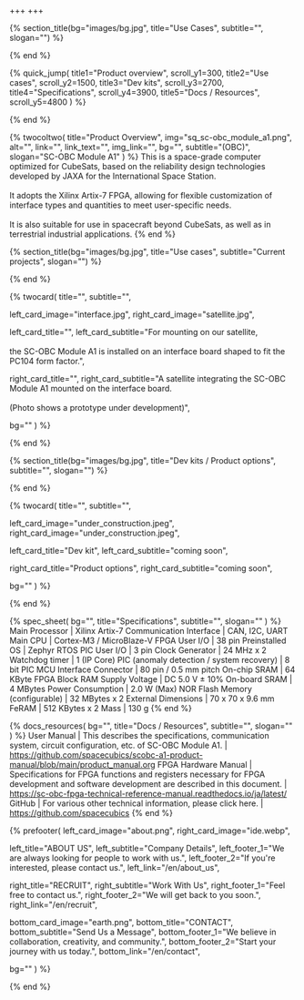 +++
+++

{% section_title(bg="images/bg.jpg", title="Use Cases", subtitle="", slogan="") %}
<!--display element -->
{% end %}

{% quick_jump(
  title1="Product overview", scroll_y1=300,
  title2="Use cases", scroll_y2=1500,
  title3="Dev kits", scroll_y3=2700,
  title4="Specifications", scroll_y4=3900,
  title5="Docs / Resources", scroll_y5=4800
) %}
<!--display element -->
{% end %}

{% twocoltwo(
  title="Product Overview",
  img="sq_sc-obc_module_a1.png",
  alt="",
  link="",
  link_text="",
  img_link="",
  bg="",
  subtitle="(OBC)",
  slogan="SC-OBC Module A1"
) %}
This is a space-grade computer optimized for CubeSats, based on the reliability design technologies developed by JAXA for the International Space Station.
<br><br>
It adopts the Xilinx Artix-7 FPGA, allowing for flexible customization of interface types and quantities to meet user-specific needs. 
<br><br>
It is also suitable for use in spacecraft beyond CubeSats, as well as in terrestrial industrial applications.
{% end %}

{% section_title(bg="images/bg.jpg", title="Use cases", subtitle="Current projects", slogan="") %}
<!--display element -->
{% end %}

{% twocard(
  title="",
  subtitle="",
  
  left_card_image="interface.jpg",
  right_card_image="satellite.jpg",
  
  left_card_title="",
  left_card_subtitle="For mounting on our satellite, <br><br> the SC-OBC Module A1 is installed on an interface board shaped to fit the PC104 form factor.",
  
  right_card_title="",
  right_card_subtitle="A satellite integrating the SC-OBC Module A1 mounted on the interface board. <br><br> (Photo shows a prototype under development)",
  
  bg=""
) %}
<!--display element -->
{% end %}

{% section_title(bg="images/bg.jpg", title="Dev kits / Product options", subtitle="", slogan="") %}
<!--display element -->
{% end %}

{% twocard(
  title="",
  subtitle="",
  
  left_card_image="under_construction.jpeg",
  right_card_image="under_construction.jpeg",
  
  left_card_title="Dev kit",
  left_card_subtitle="coming soon",
  
  right_card_title="Product options",
  right_card_subtitle="coming soon",
  
  bg=""
) %}
<!--display element -->
{% end %}

{% spec_sheet(
  bg="",
  title="Specifications",
  subtitle="",
  slogan=""
) %}
Main Processor | Xilinx Artix-7
Communication Interface | CAN, I2C, UART
Main CPU | Cortex-M3 / MicroBlaze-V
FPGA User I/O | 38 pin
Preinstalled OS | Zephyr RTOS
PIC User I/O | 3 pin
Clock Generator | 24 MHz x 2
Watchdog timer | 1 (IP Core)
PIC (anomaly detection / system recovery) | 8 bit PIC MCU
Interface Connector | 80 pin / 0.5 mm pitch
On-chip SRAM | 64 KByte FPGA Block RAM
Supply Voltage | DC 5.0 V ± 10%
On-board SRAM | 4 MBytes
Power Consumption | 2.0 W (Max)
NOR Flash Memory (configurable) | 32 MBytes x 2
External Dimensions | 70 x 70 x 9.6 mm
FeRAM | 512 KBytes x 2
Mass | 130 g
{% end %}

{% docs_resources(
  bg="",
  title="Docs / Resources",
  subtitle="",
  slogan=""
) %}
User Manual | This describes the specifications, communication system, circuit configuration, etc. of SC-OBC Module A1. | https://github.com/spacecubics/scobc-a1-product-manual/blob/main/product_manual.org
FPGA Hardware Manual | Specifications for FPGA functions and registers necessary for FPGA development and software development are described in this document. | https://sc-obc-fpga-technical-reference-manual.readthedocs.io/ja/latest/
GitHub | For various other technical information, please click here. | https://github.com/spacecubics
{% end %}

{% prefooter(
  left_card_image="about.png", 
  right_card_image="ide.webp",

  left_title="ABOUT US",
  left_subtitle="Company Details",
  left_footer_1="We are always looking for people to work with us.",
  left_footer_2="If you're interested, please contact us.",
  left_link="/en/about_us",

  right_title="RECRUIT",
  right_subtitle="Work With Us",
  right_footer_1="Feel free to contact us.",
  right_footer_2="We will get back to you soon.",
  right_link="/en/recruit",

  bottom_card_image="earth.png",
  bottom_title="CONTACT",
  bottom_subtitle="Send Us a Message",
  bottom_footer_1="We believe in collaboration, creativity, and community.",
  bottom_footer_2="Start your journey with us today.",
  bottom_link="/en/contact",

  bg=""
) %}
<!--display element -->
{% end %}


